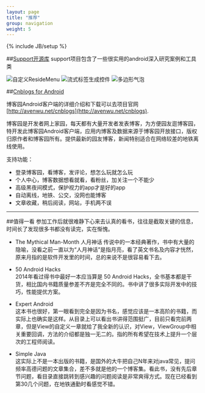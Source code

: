 ```yaml
---
layout: page
title: "推荐"
group: navigation
weight: 5
---
```

{% include JB/setup %}

##[Support开源库](https://github.com/avenwu/support)
support项目包含了一些很实用的android深入研究案例和工具类

![自定义ResideMenu](http://7u2jir.com1.z0.glb.clouddn.com/custom_residemenu_small.gif)
![流式标签生成控件](http://7u2jir.com1.z0.glb.clouddn.com/tag_input_layout_demo_small.gif)
![多边形气泡](http://7u2jir.com1.z0.glb.clouddn.com/polygon_bezier_small.gif)

##[Cnblogs for Android](http://avenwu.net/cnblogs)
	
博客园Android客户端的详细介绍和下载可以去项目官网[http://avenwu.net/cnblogs](http://avenwu.net/cnblogs).

博客园是开发者网上家园，每天都有大量开发者发表博客，为方便园友逛博客园，特开发此博客园Android客户端，应用内博客及数据来源于博客园开放接口，版权归原作者和博客园所有。提供最新的园友博客，新闻特别适合在网络较差的地铁离线使用。

支持功能：

* 登录博客园，看博客，发评论，想怎么玩就怎么玩
* 个人中心，博客数据想看就看，看粉丝，加关注一个不能少
* 高级黑夜间模式，保护视力的app才是好的app
* 自动离线，地铁、公交，没网也能博客
* 文章收藏，稍后阅读，网站，手机两不误

----------


##值得一看
参加工作后就很难静下心来去认真的看书，往往是截取关键的信息，时间长了发现很多书都没有读完，实在惭愧。  
* The Mythical Man-Month 人月神话
传说中的一本经典著作，书中有大量的隐喻，没看之前一直以为“人月神话”是指月亮，看了英文书名及内容才恍然，原来月指的是软件开发里的时间，总的来说不是很容易看下去。

* 50 Android Hacks  
2014年看过得书中最好一本应当算是 50 Android Hacks，全书基本都是干货，相比国内书籍质量参差不齐是完全不同的。书中讲了很多实际开发中的技巧，性能提优方案。

* Expert Android  
这本书也很好，第一眼看到完全是因为书名，感觉应该是一本高阶的书籍，而实际上也确实是这样。从目录上可以看出书讲得范围挺广，目前只看完前两章，但是View的自定义一章就给了我全新的认识，对View，ViewGroup中相关重要回调，方法的介绍都是独一无二的。指的所有希望在技术上提升一个层次的工程师阅读。

* Simple Java  
这实际上不是一本出版的书籍，是国外的大牛把自己N年来对java常见，提问频率高德问题的文章集合，差不多就是他的一个博客集。看此书，没有先后章节问题，看目录直接跳转到感兴趣的问题阅读是非常爽得方式。现在已经看到第30几个问题，在地铁通勤时看感觉不错。

